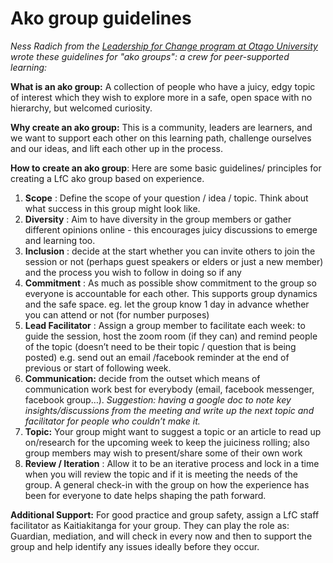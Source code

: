 # Ako group guidelines

_Ness Radich from the_ [_Leadership for Change program at Otago University_](https://www.op.ac.nz/study/capable-nz/bachelor-of-leadership-for-change) _wrote these guidelines for "ako groups": a crew for peer-supported learning:_



**What is an ako group:** A collection of people who have a juicy, edgy topic of interest which they wish to explore more in a safe, open space with no hierarchy, but welcomed curiosity.

**Why create an ako group:** This is a community, leaders are learners, and we want to support each other on this learning path, challenge ourselves and our ideas, and lift each other up in the process.

**How to create an ako group**: Here are some basic guidelines/ principles for creating a LfC ako group based on experience.

1. **Scope** : Define the scope of your question / idea / topic. Think about what success in this group might look like.
2. **Diversity** : Aim to have diversity in the group members or gather different opinions online - this encourages juicy discussions to emerge and learning too.
3. **Inclusion** : decide at the start whether you can invite others to join the session or not \(perhaps guest speakers or elders or just a new member\) and the process you wish to follow in doing so if any
4. **Commitment** : As much as possible show commitment to the group so everyone is accountable for each other. This supports group dynamics and the safe space. eg. let the group know 1 day in advance whether you can attend or not \(for number purposes\)
5. **Lead Facilitator** : Assign a group member to facilitate each week: to guide the session, host the zoom room \(if they can\) and remind people of the topic \(doesn’t need to be their topic / question that is being posted\) e.g. send out an email /facebook reminder at the end of previous or start of following week.
6. **Communication:** decide from the outset which means of communication work best for everybody \(email, facebook messenger, facebook group…\). _Suggestion: having a google doc to note key insights/discussions from the meeting and write up the next topic and facilitator for people who couldn’t make it._ 
7. **Topic:** Your group might want to suggest a topic or an article to read up on/research for the upcoming week to keep the juiciness rolling; also group members may wish to present/share some of their own work
8. **Review / Iteration** : Allow it to be an iterative process and lock in a time when you will review the topic and if it is meeting the needs of the group. A general check-in with the group on how the experience has been for everyone to date helps shaping the path forward.

**Additional Support:** For good practice and group safety, assign a LfC staff facilitator as Kaitiakitanga for your group. They can play the role as: Guardian, mediation, and will check in every now and then to support the group and help identify any issues ideally before they occur.

